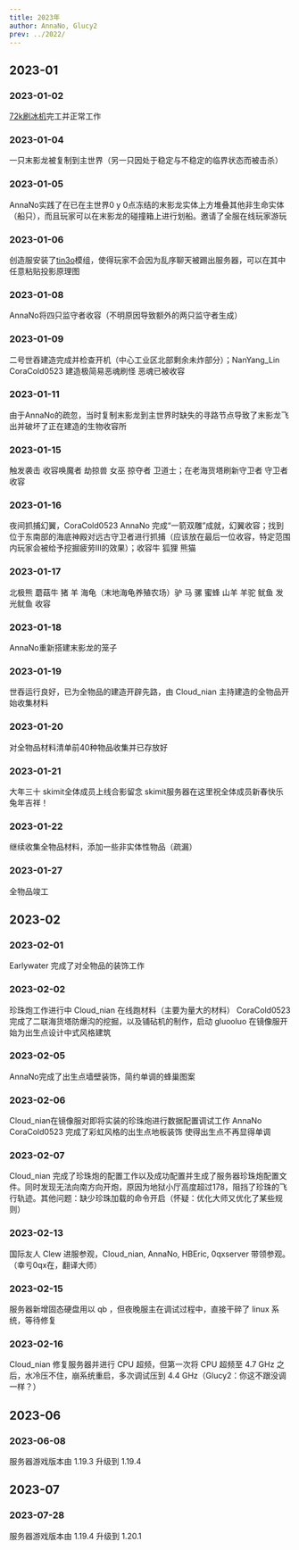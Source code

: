```yaml
---
title: 2023年
author: AnnaNo, Glucy2
prev: ../2022/
---
```


## 2023-01

### 2023-01-02

[72k刷冰机](../../../指南/机器/72k刷冰机)完工并正常工作

### 2023-01-04

一只末影龙被复制到主世界（另一只因处于稳定与不稳定的临界状态而被击杀）

### 2023-01-05

AnnaNo实践了在已在主世界0 y 0点冻结的末影龙实体上方堆叠其他非生命实体（船只），而且玩家可以在末影龙的碰撞箱上进行划船。邀请了全服在线玩家游玩

### 2023-01-06

创造服安装了[tin3o](//github.com/charassss/tin3o)模组，使得玩家不会因为乱序聊天被踢出服务器，可以在其中任意粘贴投影原理图

### 2023-01-08

AnnaNo将四只监守者收容（不明原因导致额外的两只监守者生成）

### 2023-01-09

二号世吞建造完成并检查开机（中心工业区北部剩余未炸部分）；NanYang_Lin CoraCold0523 建造极简易恶魂刷怪 恶魂已被收容

### 2023-01-11

由于AnnaNo的疏忽，当时复制末影龙到主世界时缺失的寻路节点导致了末影龙飞出并破坏了正在建造的生物收容所

### 2023-01-15

触发袭击 收容唤魔者 劫掠兽 女巫 掠夺者 卫道士；在老海货塔刷新守卫者 守卫者收容

### 2023-01-16

夜间抓捕幻翼，CoraCold0523 AnnaNo 完成“一箭双雕”成就，幻翼收容；找到位于东南部的海底神殿对远古守卫者进行抓捕（应该放在最后一位收容，特定范围内玩家会被给予挖掘疲劳III的效果）；收容牛 狐狸 熊猫

### 2023-01-17

北极熊 蘑菇牛 猪 羊 海龟（末地海龟养殖农场）驴 马 骡 蜜蜂 山羊 羊驼 鱿鱼 发光鱿鱼 收容

### 2023-01-18

AnnaNo重新搭建末影龙的笼子

### 2023-01-19

世吞运行良好，已为全物品的建造开辟先路，由 Cloud_nian 主持建造的全物品开始收集材料

### 2023-01-20

对全物品材料清单前40种物品收集并已存放好

### 2023-01-21

大年三十 skimit全体成员上线合影留念 skimit服务器在这里祝全体成员新春快乐 兔年吉祥！

### 2023-01-22

继续收集全物品材料，添加一些非实体性物品（疏漏）

### 2023-01-27

全物品竣工

## 2023-02

### 2023-02-01

Earlywater 完成了对全物品的装饰工作

### 2023-02-02

珍珠炮工作进行中 Cloud_nian 在线跑材料（主要为量大的材料）
CoraCold0523 完成了二联海货塔防爆沟的挖掘，以及铺砧机的制作，启动
gluooluo 在镜像服开始为出生点设计中式风格建筑

### 2023-02-05

AnnaNo完成了出生点墙壁装饰，简约单调的蜂巢图案

### 2023-02-06

Cloud_nian在镜像服对即将实装的珍珠炮进行数据配置调试工作  AnnaNo CoraCold0523 完成了彩虹风格的出生点地板装饰  使得出生点不再显得单调

### 2023-02-07

Cloud_nian 完成了珍珠炮的配置工作以及成功配置并生成了服务器珍珠炮配置文件。同时发现无法向南方向开炮，原因为地狱小厅高度超过178，阻挡了珍珠的飞行轨迹。其他问题：缺少珍珠加载的命令开启（怀疑：优化大师又优化了某些规则）

### 2023-02-13

国际友人 Clew 进服参观，Cloud_nian, AnnaNo, HBEric, 0qxserver 带领参观。（幸亏0qx在，翻译大师）

### 2023-02-15

服务器新增固态硬盘用以 qb ，但夜晚服主在调试过程中，直接干碎了 linux 系统，等待修复

### 2023-02-16

Cloud_nian 修复服务器并进行 CPU 超频，但第一次将 CPU 超频至 4.7 GHz 之后，水冷压不住，崩系统重启，多次调试压到 4.4 GHz（Glucy2：你这不跟没调一样？）

## 2023-06

### 2023-06-08

服务器游戏版本由 1.19.3 升级到 1.19.4

## 2023-07

### 2023-07-28

服务器游戏版本由 1.19.4 升级到 1.20.1